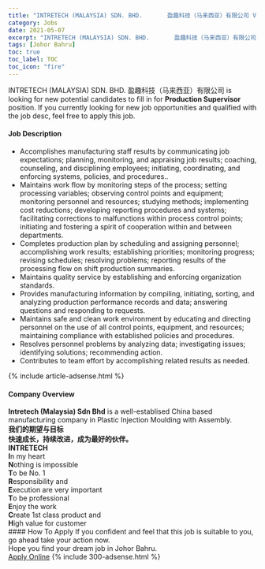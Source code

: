 ```yaml
---
title: "INTRETECH (MALAYSIA) SDN. BHD.       盈趣科技（马来西亚）有限公司 Vacancies Production Supervisor" 
category: Jobs 
date: 2021-05-07 
excerpt: "INTRETECH (MALAYSIA) SDN. BHD.       盈趣科技（马来西亚）有限公司 is currently looking for suitable person to fill in the Production Supervisor which based in Johor Bahru" 
tags: [Johor Bahru] 
toc: true 
toc_label: TOC 
toc_icon: "fire" 
--- 
```


<p>INTRETECH (MALAYSIA) SDN. BHD.       盈趣科技（马来西亚）有限公司 is looking for new potential candidates to fill in for <b>Production Supervisor</b> position. If you currently looking for new job opportunities and qualified with the job desc, feel free to apply this job.
</p><div><div><h4>Job Description</h4></div><div><div><span><div><ul><li>Accomplishes manufacturing staff results by communicating job expectations; planning, monitoring, and appraising job results; coaching, counseling, and disciplining employees; initiating, coordinating, and enforcing systems, policies, and procedures..</li><li>Maintains work flow by monitoring steps of the process; setting processing variables; observing control points and equipment; monitoring personnel and resources; studying methods; implementing cost reductions; developing reporting procedures and systems; facilitating corrections to malfunctions within process control points; initiating and fostering a spirit of cooperation within and between departments.</li><li>Completes production plan by scheduling and assigning personnel; accomplishing work results; establishing priorities; monitoring progress; revising schedules; resolving problems; reporting results of the processing flow on shift production summaries.</li><li>Maintains quality service by establishing and enforcing organization standards.</li><li>Provides manufacturing information by compiling, initiating, sorting, and analyzing production performance records and data; answering questions and responding to requests.</li><li>Maintains safe and clean work environment by educating and directing personnel on the use of all control points, equipment, and resources; maintaining compliance with established policies and procedures.</li><li>Resolves personnel problems by analyzing data; investigating issues; identifying solutions; recommending action.</li><li>Contributes to team effort by accomplishing related results as needed.</li></ul></div></span></div></div></div> 
{% include article-adsense.html %} 
<div><div><h4>Company Overview</h4></div><div><div><span><div><div>
<div><strong>Intretech (Malaysia) Sdn Bhd</strong> is a well-establised China based manufacturing company in Plastic Injection Moulding with Assembly.</div>
<div>
<div><strong>&#25105;&#20204;&#30340;&#26399;&#26395;&#19982;&#30446;&#26631;</strong></div>
<div><strong>&#24555;&#36895;&#25104;&#38271;&#65292;&#25345;&#32493;&#25913;&#36827;&#65292;&#25104;&#20026;&#26368;&#22909;&#30340;&#20249;&#20276;&#12290;</strong></div>
<div><strong>INTRETECH</strong></div>
<div><strong>I</strong>n my heart</div>
<div><strong>N</strong>othing is impossible</div>
<div><strong>T</strong>o be No. 1</div>
<div><strong>R</strong>esponsibility and</div>
<div><strong>E</strong>xecution are very important</div>
<div><strong>T</strong>o be professional</div>
<div><strong>E</strong>njoy the work</div>
<div><strong>C</strong>reate 1st class product and</div>
<div><strong>H</strong>igh value for customer</div>
</div>
</div></div></span></div></div></div> 
#### How To Apply 
If you confident and feel that this job is suitable to you, go ahead take your action now. <br/> 
Hope you find your dream job in Johor Bahru. <br/> 
<a href="https://www.jobstreet.com.my/en/job/production-supervisor-4559542?jobId=jobstreet-my-job-4559542&" class="btn btn--info" target="_blank" rel="nofollow noopenner">Apply Online</a> 
{% include 300-adsense.html %} 